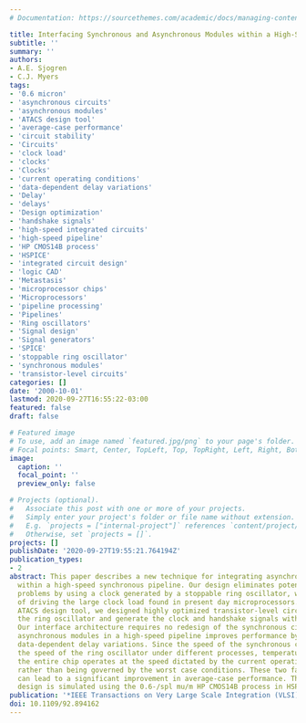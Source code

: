 ```yaml
---
# Documentation: https://sourcethemes.com/academic/docs/managing-content/

title: Interfacing Synchronous and Asynchronous Modules within a High-Speed Pipeline
subtitle: ''
summary: ''
authors:
- A.E. Sjogren
- C.J. Myers
tags:
- '0.6 micron'
- 'asynchronous circuits'
- 'asynchronous modules'
- 'ATACS design tool'
- 'average-case performance'
- 'circuit stability'
- 'Circuits'
- 'clock load'
- 'clocks'
- 'Clocks'
- 'current operating conditions'
- 'data-dependent delay variations'
- 'Delay'
- 'delays'
- 'Design optimization'
- 'handshake signals'
- 'high-speed integrated circuits'
- 'high-speed pipeline'
- 'HP CMOS14B process'
- 'HSPICE'
- 'integrated circuit design'
- 'logic CAD'
- 'Metastasis'
- 'microprocessor chips'
- 'Microprocessors'
- 'pipeline processing'
- 'Pipelines'
- 'Ring oscillators'
- 'Signal design'
- 'Signal generators'
- 'SPICE'
- 'stoppable ring oscillator'
- 'synchronous modules'
- 'transistor-level circuits'
categories: []
date: '2000-10-01'
lastmod: 2020-09-27T16:55:22-03:00
featured: false
draft: false

# Featured image
# To use, add an image named `featured.jpg/png` to your page's folder.
# Focal points: Smart, Center, TopLeft, Top, TopRight, Left, Right, BottomLeft, Bottom, BottomRight.
image:
  caption: ''
  focal_point: ''
  preview_only: false

# Projects (optional).
#   Associate this post with one or more of your projects.
#   Simply enter your project's folder or file name without extension.
#   E.g. `projects = ["internal-project"]` references `content/project/deep-learning/index.md`.
#   Otherwise, set `projects = []`.
projects: []
publishDate: '2020-09-27T19:55:21.764194Z'
publication_types:
- 2
abstract: This paper describes a new technique for integrating asynchronous modules
  within a high-speed synchronous pipeline. Our design eliminates potential metastability
  problems by using a clock generated by a stoppable ring oscillator, which is capable
  of driving the large clock load found in present day microprocessors. Using the
  ATACS design tool, we designed highly optimized transistor-level circuits to control
  the ring oscillator and generate the clock and handshake signals with minimal overhead.
  Our interface architecture requires no redesign of the synchronous circuitry. Incorporating
  asynchronous modules in a high-speed pipeline improves performance by exploiting
  data-dependent delay variations. Since the speed of the synchronous circuitry tracks
  the speed of the ring oscillator under different processes, temperatures, and voltages,
  the entire chip operates at the speed dictated by the current operating conditions,
  rather than being governed by the worst case conditions. These two factors together
  can lead to a significant improvement in average-case performance. The interface
  design is simulated using the 0.6-/spl mu/m HP CMOS14B process in HSPICE.
publication: '*IEEE Transactions on Very Large Scale Integration (VLSI) Systems*'
doi: 10.1109/92.894162
---
```

